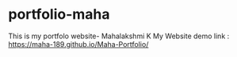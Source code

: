 # portfolio-maha
This is my portfolo website- Mahalakshmi K
My Website demo link : https://maha-189.github.io/Maha-Portfolio/
